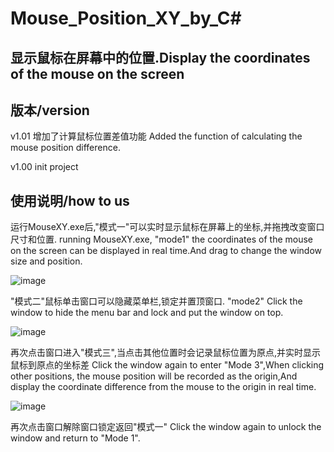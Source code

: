 # Mouse_Position_XY_by_C#
显示鼠标在屏幕中的位置.Display the coordinates of the mouse on the screen
------------------------------------------------------------------------
版本/version
------------------------------------------------------------------------
v1.01
增加了计算鼠标位置差值功能
Added the function of calculating the mouse position difference.

v1.00
init project


使用说明/how to us
------------------------------------------------------------------------
运行MouseXY.exe后,"模式一"可以实时显示鼠标在屏幕上的坐标,并拖拽改变窗口尺寸和位置.
running MouseXY.exe, "mode1" the coordinates of the mouse on the screen can be displayed in real time.And drag to change the window size and position.

![image](https://user-images.githubusercontent.com/47740858/229290780-75210c0e-3526-4c81-9336-10aaeda43b99.png)

"模式二"鼠标单击窗口可以隐藏菜单栏,锁定并置顶窗口.
"mode2" Click the window to hide the menu bar and lock and put the window on top.

![image](https://user-images.githubusercontent.com/47740858/229290790-08071632-0cda-4d24-926e-68491329b6f9.png)

再次点击窗口进入"模式三",当点击其他位置时会记录鼠标位置为原点,并实时显示鼠标到原点的坐标差
Click the window again to enter "Mode 3",When clicking other positions, the mouse position will be recorded as the origin,And display the coordinate difference from the mouse to the origin in real time.

![image](https://user-images.githubusercontent.com/47740858/229290802-c426a573-ea0e-4005-99bb-6653ba0a879a.png)


再次点击窗口解除窗口锁定返回"模式一"
Click the window again to unlock the window and return to "Mode 1".
